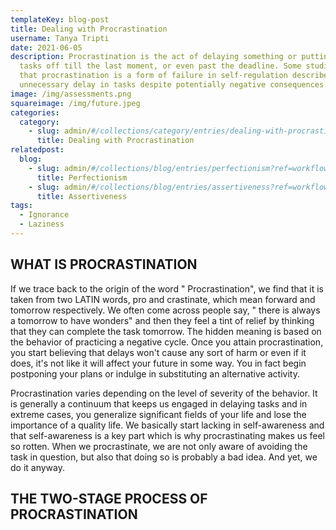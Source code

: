```yaml
---
templateKey: blog-post
title: Dealing with Procrastination
username: Tanya Tripti
date: 2021-06-05
description: Procrastination is the act of delaying something or putting the
  tasks off till the last moment, or even past the deadline. Some studies show
  that procrastination is a form of failure in self-regulation described by
  unnecessary delay in tasks despite potentially negative consequences.
image: /img/assessments.png
squareimage: /img/future.jpeg
categories:
  category:
    - slug: admin/#/collections/category/entries/dealing-with-procrastination
      title: Dealing with Procrastination
relatedpost:
  blog:
    - slug: admin/#/collections/blog/entries/perfectionism?ref=workflow
      title: Perfectionism
    - slug: admin/#/collections/blog/entries/assertiveness?ref=workflow
      title: Assertiveness
tags:
  - Ignorance
  - Laziness
---
```

<!--StartFragment-->

## **WHAT IS PROCRASTINATION**

If we trace back to the origin of the word " Procrastination", we find that it is taken from two LATIN words, pro and crastinate, which mean forward and tomorrow respectively. We often come across people say, " there is always a tomorrow to have wonders" and then they feel a tint of relief by thinking that they can complete the task tomorrow. The hidden meaning is based on the behavior of practicing a negative cycle. Once you attain procrastination, you start believing that delays won't cause any sort of harm or even if it does, it's not like it will affect your future in some way. You in fact begin postponing your plans or indulge in substituting an alternative activity.

Procrastination varies depending on the level of severity of the behavior. It is generally a continuum that keeps us  engaged in delaying tasks and in extreme cases, you generalize significant fields of your life and lose the importance of a quality life. We basically start lacking in self-awareness and that self-awareness is a key part which is why procrastinating makes us feel so rotten. When we procrastinate, we are not only aware of avoiding the task in question, but also that doing so is probably a bad idea. And yet, we do it anyway.

## **THE TWO-STAGE PROCESS OF PROCRASTINATION**





<!--EndFragment-->